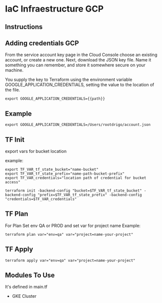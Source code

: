 #  IaC Infraestructure GCP 

## Instructions

## Adding credentials GCP

From the service account key page in the Cloud Console choose an existing account, or create a new one. Next, download the JSON key file. Name it something you can remember, and store it somewhere secure on your machine.

You supply the key to Terraform using the environment variable GOOGLE_APPLICATION_CREDENTIALS, setting the value to the location of the file.

```shell
export GOOGLE_APPLICATION_CREDENTIALS={{path}}
```

## Example 

```shell
export GOOGLE_APPLICATION_CREDENTIALS=/Users/rootdrigo/account.json
```
## TF Init

export vars for bucket location

example:
```shell
export TF_VAR_tf_state_bucket="name-bucket"
export TF_VAR_tf_state_prefix="name-path-bucket-prefix"
export TF_VAR_credentials="location path of credential for bucket access"
```

```shell
terraform init -backend-config "bucket=$TF_VAR_tf_state_bucket" -backend-config "prefix=$TF_VAR_tf_state_prefix" -backend-config "credentials=$TF_VAR_credentials"
```

## TF Plan
For Plan Set env QA or PROD and set var for project name
Example:
```shell
terraform plan var="env=qa" var="project=name-your-project"
```

## TF Apply
```shell
terraform apply var="env=qa" var="project=name-your-project"
```

## Modules To Use

It's defined in main.tf

- GKE Cluster
